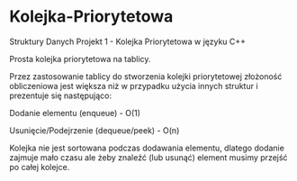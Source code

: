 # Kolejka-Priorytetowa
Struktury Danych Projekt 1 - Kolejka Priorytetowa w języku C++

Prosta kolejka priorytetowa na tablicy.


Przez zastosowanie tablicy do stworzenia kolejki priorytetowej złożoność obliczeniowa jest większa niż w przypadku użycia innych struktur i prezentuje się następująco:

Dodanie elementu (enqueue) - O(1)

Usunięcie/Podejrzenie (dequeue/peek) - O(n)


Kolejka nie jest sortowana podczas dodawania elementu, dlatego dodanie zajmuje mało czasu ale żeby znaleźć (lub usunąć) element musimy przejść po całej kolejce.
